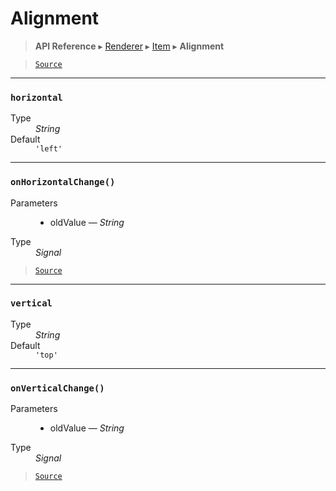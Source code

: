 # Alignment

> **API Reference** ▸ [Renderer](/api/renderer.md) ▸ [Item](/api/renderer-item.md) ▸ **Alignment**

<!-- toc -->

> [`Source`](https:/github.com/Neft-io/neft/blob/3dc9f5366bf00b190122a2aec6eec7c6b4593c4f/src/renderer/types/basics/item/alignment.litcoffee)


* * * 

### `horizontal`

<dl><dt>Type</dt><dd><i>String</i></dd><dt>Default</dt><dd><code>&#39;left&#39;</code></dd></dl>


* * * 

### `onHorizontalChange()`

<dl><dt>Parameters</dt><dd><ul><li>oldValue — <i>String</i></li></ul></dd><dt>Type</dt><dd><i>Signal</i></dd></dl>


> [`Source`](https:/github.com/Neft-io/neft/blob/3dc9f5366bf00b190122a2aec6eec7c6b4593c4f/src/renderer/types/basics/item/alignment.litcoffee#signal-alignmentonhorizontalchangestring-oldvalue)


* * * 

### `vertical`

<dl><dt>Type</dt><dd><i>String</i></dd><dt>Default</dt><dd><code>&#39;top&#39;</code></dd></dl>


* * * 

### `onVerticalChange()`

<dl><dt>Parameters</dt><dd><ul><li>oldValue — <i>String</i></li></ul></dd><dt>Type</dt><dd><i>Signal</i></dd></dl>


> [`Source`](https:/github.com/Neft-io/neft/blob/3dc9f5366bf00b190122a2aec6eec7c6b4593c4f/src/renderer/types/basics/item/alignment.litcoffee#signal-alignmentonverticalchangestring-oldvalue)

